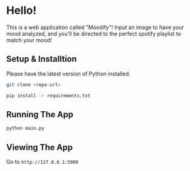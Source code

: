 # Hello!
This is a web application called "Moodify"! Input an image to have your mood analyzed, and you'll be directed to the perfect spotify playlist to match your mood!


## Setup & Installtion

Please have the latest version of Python installed.

```bash
git clone <repo-url>
```

```bash
pip install -r requirements.txt
```

## Running The App

```bash
python main.py
```

## Viewing The App

Go to `http://127.0.0.1:5000`
